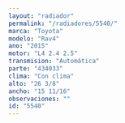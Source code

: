 ```yaml
---
layout: "radiador"
permalink: "/radiadores/5540/"
marca: "Toyota"
modelo: "Rav4"
ano: "2015"
motor: "L4 2.4 2.5"
transmision: "Automática"
parte: "434033"
clima: "Con clima"
alto: "26 3/8"
ancho: "15 11/16"
observaciones: ""
id: "5540"
---
```


